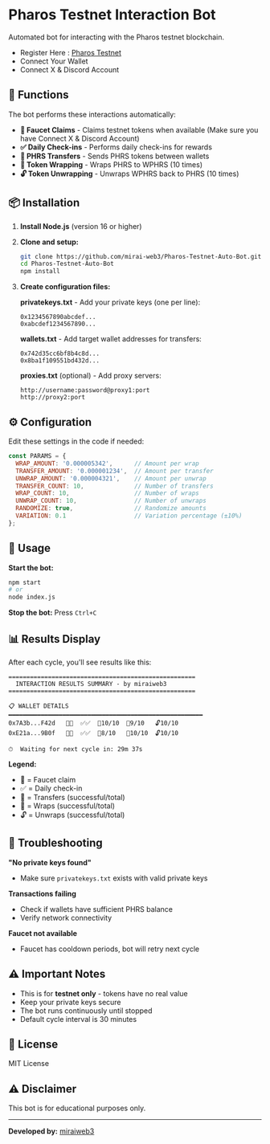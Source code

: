 # Pharos Testnet Interaction Bot

Automated bot for interacting with the Pharos testnet blockchain.

- Register Here : [Pharos Testnet](https://testnet.pharosnetwork.xyz/experience?inviteCode=pcDSvtHJeoqTPMAU)  
- Connect Your Wallet  
- Connect X & Discord Account

## 🚀 Functions

The bot performs these interactions automatically:

- **🚰 Faucet Claims** - Claims testnet tokens when available (Make sure you have Connect X & Discord Account)
- **✅ Daily Check-ins** - Performs daily check-ins for rewards
- **💸 PHRS Transfers** - Sends PHRS tokens between wallets
- **🔄 Token Wrapping** - Wraps PHRS to WPHRS (10 times)
- **🔓 Token Unwrapping** - Unwraps WPHRS back to PHRS (10 times)

## 📦 Installation

1. **Install Node.js** (version 16 or higher)

2. **Clone and setup:**
   ```bash
   git clone https://github.com/mirai-web3/Pharos-Testnet-Auto-Bot.git
   cd Pharos-Testnet-Auto-Bot
   npm install
   ```

3. **Create configuration files:**

   **privatekeys.txt** - Add your private keys (one per line):
   ```
   0x1234567890abcdef...
   0xabcdef1234567890...
   ```

   **wallets.txt** - Add target wallet addresses for transfers:
   ```
   0x742d35cc6bf8b4c8d...
   0x8ba1f109551bd432d...
   ```

   **proxies.txt** (optional) - Add proxy servers:
   ```
   http://username:password@proxy1:port
   http://proxy2:port
   ```

## ⚙️ Configuration

Edit these settings in the code if needed:

```javascript
const PARAMS = {
  WRAP_AMOUNT: '0.000005342',      // Amount per wrap
  TRANSFER_AMOUNT: '0.000001234',  // Amount per transfer
  UNWRAP_AMOUNT: '0.000004321',    // Amount per unwrap
  TRANSFER_COUNT: 10,              // Number of transfers
  WRAP_COUNT: 10,                  // Number of wraps
  UNWRAP_COUNT: 10,                // Number of unwraps
  RANDOMIZE: true,                 // Randomize amounts
  VARIATION: 0.1                   // Variation percentage (±10%)
};
```

## 🔄 Usage

**Start the bot:**
```bash
npm start
# or
node index.js
```

**Stop the bot:**
Press `Ctrl+C`

## 📊 Results Display

After each cycle, you'll see results like this:

```
====================================================
  INTERACTION RESULTS SUMMARY - by miraiweb3
====================================================

📋 WALLET DETAILS
━━━━━━━━━━━━━━━━━━━━━━━━━━━━━━━━━━━━━━━━━━━━━━━━━━━━━━
0x7A3b...F42d   🚰✅  ✅✅  💸10/10  🔄9/10   🔓10/10
0xE21a...9B0f   🚰❌  ✅✅  💸8/10   🔄10/10  🔓10/10

⏱  Waiting for next cycle in: 29m 37s
```

**Legend:**
- 🚰 = Faucet claim
- ✅ = Daily check-in
- 💸 = Transfers (successful/total)
- 🔄 = Wraps (successful/total)
- 🔓 = Unwraps (successful/total)

## 🔧 Troubleshooting

**"No private keys found"**
- Make sure `privatekeys.txt` exists with valid private keys

**Transactions failing**
- Check if wallets have sufficient PHRS balance
- Verify network connectivity

**Faucet not available**
- Faucet has cooldown periods, bot will retry next cycle

## ⚠️ Important Notes

- This is for **testnet only** - tokens have no real value
- Keep your private keys secure
- The bot runs continuously until stopped
- Default cycle interval is 30 minutes

## 📄 License

MIT License

## ⚠️ Disclaimer

This bot is for educational purposes only.

---

**Developed by:** [miraiweb3](https://github.com/mirai-web3)
